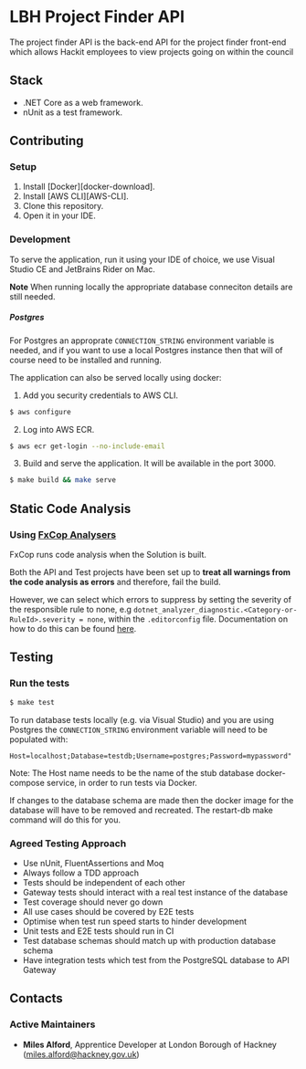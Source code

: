 # LBH Project Finder API

The project finder API is the back-end API for the project finder front-end which allows Hackit employees to view projects going on within the council

## Stack

- .NET Core as a web framework.
- nUnit as a test framework.

## Contributing

### Setup

1. Install [Docker][docker-download].
2. Install [AWS CLI][AWS-CLI].
3. Clone this repository.
4. Open it in your IDE.


### Development

To serve the application, run it using your IDE of choice, we use Visual Studio CE and JetBrains Rider on Mac.

**Note**
When running locally the appropriate database conneciton details are still needed.
##### Postgres
For Postgres an approprate `CONNECTION_STRING` environment variable is needed,
and if you want to use a local Postgres instance then that will of course need to be installed and running.

The application can also be served locally using docker:
1.  Add you security credentials to AWS CLI.
```sh
$ aws configure
```
2. Log into AWS ECR.
```sh
$ aws ecr get-login --no-include-email
```
3. Build and serve the application. It will be available in the port 3000.
```sh
$ make build && make serve
```
## Static Code Analysis

### Using [FxCop Analysers](https://www.nuget.org/packages/Microsoft.CodeAnalysis.FxCopAnalyzers)

FxCop runs code analysis when the Solution is built.

Both the API and Test projects have been set up to **treat all warnings from the code analysis as errors** and therefore, fail the build.

However, we can select which errors to suppress by setting the severity of the responsible rule to none, e.g `dotnet_analyzer_diagnostic.<Category-or-RuleId>.severity = none`, within the `.editorconfig` file.
Documentation on how to do this can be found [here](https://docs.microsoft.com/en-us/visualstudio/code-quality/use-roslyn-analyzers?view=vs-2019).

## Testing

### Run the tests

```sh
$ make test
```

To run database tests locally (e.g. via Visual Studio) and you are using Postgres the `CONNECTION_STRING` environment variable will need to be populated with:

`Host=localhost;Database=testdb;Username=postgres;Password=mypassword"`

Note: The Host name needs to be the name of the stub database docker-compose service, in order to run tests via Docker.

If changes to the database schema are made then the docker image for the database will have to be removed and recreated. The restart-db make command will do this for you.

### Agreed Testing Approach
- Use nUnit, FluentAssertions and Moq
- Always follow a TDD approach
- Tests should be independent of each other
- Gateway tests should interact with a real test instance of the database
- Test coverage should never go down
- All use cases should be covered by E2E tests
- Optimise when test run speed starts to hinder development
- Unit tests and E2E tests should run in CI
- Test database schemas should match up with production database schema
- Have integration tests which test from the PostgreSQL database to API Gateway

## Contacts

### Active Maintainers

- **Miles Alford**, Apprentice Developer at London Borough of Hackney (miles.alford@hackney.gov.uk)


